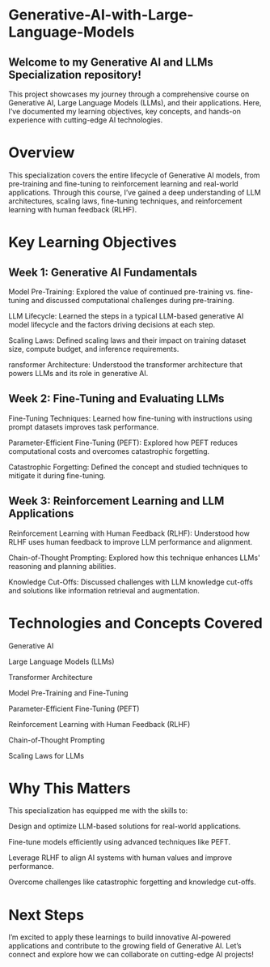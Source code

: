 # Generative-AI-with-Large-Language-Models

## Welcome to my Generative AI and LLMs Specialization repository! 
This project showcases my journey through a comprehensive course on Generative AI, Large Language Models (LLMs), and their applications. Here, I’ve documented my learning objectives, key concepts, and hands-on experience with cutting-edge AI technologies.

# Overview
This specialization covers the entire lifecycle of Generative AI models, from pre-training and fine-tuning to reinforcement learning and real-world applications. Through this course, I’ve gained a deep understanding of LLM architectures, scaling laws, fine-tuning techniques, and reinforcement learning with human feedback (RLHF).

# Key Learning Objectives
## Week 1: Generative AI Fundamentals
Model Pre-Training: Explored the value of continued pre-training vs. fine-tuning and discussed computational challenges during pre-training.

LLM Lifecycle: Learned the steps in a typical LLM-based generative AI model lifecycle and the factors driving decisions at each step.

Scaling Laws: Defined scaling laws and their impact on training dataset size, compute budget, and inference requirements.

ransformer Architecture: Understood the transformer architecture that powers LLMs and its role in generative AI.

## Week 2: Fine-Tuning and Evaluating LLMs
Fine-Tuning Techniques: Learned how fine-tuning with instructions using prompt datasets improves task performance.

Parameter-Efficient Fine-Tuning (PEFT): Explored how PEFT reduces computational costs and overcomes catastrophic forgetting.

Catastrophic Forgetting: Defined the concept and studied techniques to mitigate it during fine-tuning.

## Week 3: Reinforcement Learning and LLM Applications
Reinforcement Learning with Human Feedback (RLHF): Understood how RLHF uses human feedback to improve LLM performance and alignment.

Chain-of-Thought Prompting: Explored how this technique enhances LLMs' reasoning and planning abilities.

Knowledge Cut-Offs: Discussed challenges with LLM knowledge cut-offs and solutions like information retrieval and augmentation.

# Technologies and Concepts Covered
Generative AI

Large Language Models (LLMs)

Transformer Architecture

Model Pre-Training and Fine-Tuning

Parameter-Efficient Fine-Tuning (PEFT)

Reinforcement Learning with Human Feedback (RLHF)

Chain-of-Thought Prompting

Scaling Laws for LLMs

# Why This Matters
This specialization has equipped me with the skills to:

Design and optimize LLM-based solutions for real-world applications.

Fine-tune models efficiently using advanced techniques like PEFT.

Leverage RLHF to align AI systems with human values and improve performance.

Overcome challenges like catastrophic forgetting and knowledge cut-offs.

# Next Steps
I’m excited to apply these learnings to build innovative AI-powered applications and contribute to the growing field of Generative AI. Let’s connect and explore how we can collaborate on cutting-edge AI projects!






